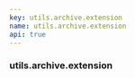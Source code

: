 ```yaml
---
key: utils.archive.extension
name: utils.archive.extension
api: true
---
```


### utils.archive.extension
